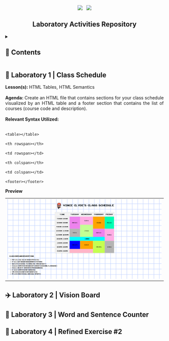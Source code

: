 <div align="center">
  <img src="https://i.ibb.co/YdMp6Pp/ezgif-6-6b3e434000.gif" height="100"> &nbsp;
  <img src="https://see.fontimg.com/api/rf5/DYJX1/MTYyM2I1ZjcyYzQyNDgyNDk2ZTFkN2FjZTUwZjQzZGQub3Rm/V2ViIFN5c3RlbXMgYW5kIFRlY2hub2xvZ2llcw/gome-pixel.png?r=fs&h=98&w=1500&fg=000000&bg=FFFFFF&tb=1&s=65" height="45" >
  <h2>Laboratory Activities Repository</h2>
</div>

<details>
<summary><h2>📝 Contents</h2></summary>

- [Laboratory 1](#lab1)
- [Laboratory 2](#lab2)
- [Laboratory 3](#lab3)
- [Laboratory 4](#lab4)

</details>

### <a name="lab1"></a>
## 📅 Laboratory 1 | Class Schedule

<div align="justify">
<b>Lesson(s): </b>HTML Tables, HTML Semantics<br><br> 
<b>Agenda: </b> Create an HTML file that contains sections for your class schedule visualized by an HTML table and a footer section that contains the list of courses (course code and description).<br><br>
<b>Relevant Syntax Utilized: </b><br><br>
<pre><code>&lt;table&gt;&lt;/table&gt;</code></pre>
<pre><code>&lt;th rowspan&gt;&lt;/th&gt;</code></pre>
<pre><code>&lt;td rowspan&gt;&lt;/td&gt;</code></pre>
<pre><code>&lt;th colspan&gt;&lt;/th&gt;</code></pre>
<pre><code>&lt;td colspan&gt;&lt;/td&gt;</code></pre>
<pre><code>&lt;footer&gt;&lt;/footer&gt;</code></pre>
  
<b>Preview</b>
<div align="center">
  <table>
    <tr>
      <td><img src="https://github.com/vinceclyde/BanaagVinceClydeCS3102_WSTactivities/blob/main/Screenshot%202024-12-11%20150033.png?raw=true"></td>
    </tr>
  </table>
</div>

</div>

### <a name="lab2"></a>
## ✈️ Laboratory 2 | Vision Board

### <a name="lab3"></a>
## 🔢 Laboratory 3 | Word and Sentence Counter

### <a name="lab4"></a>
## 🍃 Laboratory 4 | Refined Exercise #2


